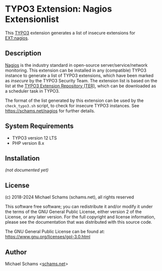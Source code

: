 # TYPO3 Extension: Nagios Extensionlist

This [TYPO3](https://typo3.org) extension generates a list of insecure extensions for [EXT:nagios](https://github.com/schams-net/nagios).

## Description

[Nagios](https://nagios.org) is the industry standard in open-source server/service/network monitoring.
This extension can be installed in any (compatible) TYPO3 instance to generate a list of TYPO3 extensions,
which have been marked as *insecure* by the TYPO3 Security Team. The extension list is based on the
list at the [TYPO3 Extension Repository (TER)](https://extensions.typo3.org), which can be downloaded
as a scheduler task in TYPO3.

The format of the list generated by this extension can be used by the `check_typo3.sh` script, to check
for insecure TYPO3 instances. See https://schams.net/nagios for further details.

## System Requirements

* TYPO3 version 12 LTS
* PHP version 8.x

## Installation

*(not documented yet)*

## License

(c) 2018-2024 Michael Schams (schams.net), all rights reserved

This software free software; you can redistribute it and/or modify it under the terms of the GNU General
Public License, either version 2 of the License, or any later version. For the full copyright and license
information, please see the documentation that was distributed with this source code.

The GNU General Public License can be found at:  
https://www.gnu.org/licenses/gpl-3.0.html

## Author

Michael Schams <[schams.net](https://schams.net)>
